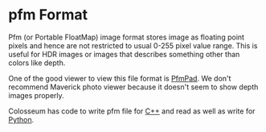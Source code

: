 # pfm Format

Pfm (or Portable FloatMap) image format stores image as floating point pixels and hence are not restricted to usual 0-255 pixel value range. This is useful for HDR images or images that describes something other than colors like depth. 

One of the good viewer to view this file format is [PfmPad](https://sourceforge.net/projects/pfmpad/). We don't recommend Maverick photo viewer because it doesn't seem to show depth images properly.

Colosseum has code to write pfm file for [C++](https://github.com/CodexLabsLLC/Colosseum/blob/main/AirLib/include/common/common_utils/Utils.hpp#L637) and read as well as write for [Python](https://github.com/CodexLabsLLC/Colosseum/tree/main/PythonClient//airsim/utils.py#L122).
